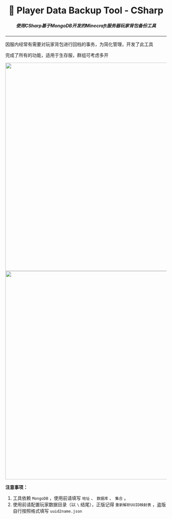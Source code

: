 <h1 align="center">🦺 Player Data Backup Tool - CSharp</h1>
<h5 align="center">使用CSharp基于MongoDB开发的Minecraft服务器玩家背包备份工具</h5>

------

因服内经常有需要对玩家背包进行回档的事务，为简化管理，开发了此工具

完成了所有的功能，适用于生存服，群组可考虑多开

<center class="half">
<img src="https://s1.ax1x.com/2022/05/01/O9tERA.png" width=650/>
<img src="https://s1.ax1x.com/2022/05/01/O9tAGd.png" width=650/>
</center>

**注意事项：**
1.  工具依赖 `MongoDB` ，使用前请填写 `地址` 、 `数据库` 、 `集合` 。
2.  使用前请配置玩家数据目录（以 `\` 结尾），正版记得 `重新解析UUID映射表`  ，盗版自行按照格式填写 `uuid2name.json`
